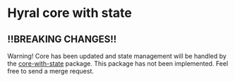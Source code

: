 # Hyral core with state

## !!BREAKING CHANGES!!
Warning! Core has been updated and state management will be handled by the [core-with-state] package. This package has not been implemented. Feel free to send a merge request.

[core-with-state]: https://github.com/SyneticNL/Hyral/tree/master/packages/core-with-state